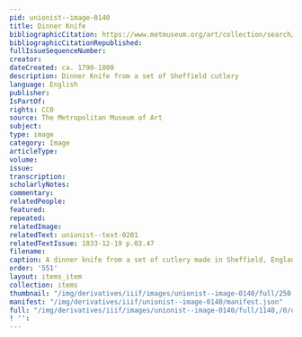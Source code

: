 ```yaml
---
pid: unionist--image-0140
title: Dinner Knife
bibliographicCitation: https://www.metmuseum.org/art/collection/search/190591
bibliographicCitationRepublished: 
fullIssueSequenceNumber: 
creator: 
dateCreated: ca. 1790-1800
description: Dinner Knife from a set of Sheffield cutlery
language: English
publisher: 
IsPartOf: 
rights: CC0
source: The Metropolitan Museum of Art
subject: 
type: image
category: Image
articleType: 
volume: 
issue: 
transcription: 
scholarlyNotes: 
commentary: 
relatedPeople: 
featured: 
repeated: 
relatedImage: 
relatedText: unionist--text-0201
relatedTextIssue: 1833-12-19 p.03.47
filename: 
caption: A dinner knife from a set of cutlery made in Sheffield, England
order: '551'
layout: items_item
collection: items
thumbnail: "/img/derivatives/iiif/images/unionist--image-0140/full/250,/0/default.jpg"
manifest: "/img/derivatives/iiif/unionist--image-0140/manifest.json"
full: "/img/derivatives/iiif/images/unionist--image-0140/full/1140,/0/default.jpg"
! '': 
---
```

